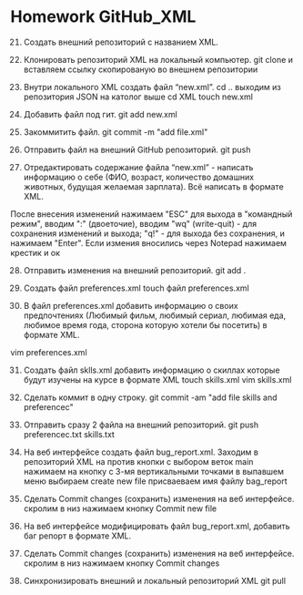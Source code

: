 # Homework GitHub_XML 
21. Создать внешний репозиторий c названием XML.
 
22. Клонировать репозиторий XML на локальный компьютер.
git clone и вставляем ссылку скопированую во внешнем репозитории
 
23. Внутри локального XML создать файл “new.xml”.
cd .. выходим из репозитория JSON на католог выше 
cd XML 
touch new.xml
 
24. Добавить файл под гит.
git add new.xml 
 
25. Закоммитить файл.
git commit -m "add file.xml"
 
26. Отправить файл на внешний GitHub репозиторий.
git push
 
27. Отредактировать содержание файла “new.xml” - написать информацию о себе (ФИО, возраст, количество домашних животных, будущая желаемая зарплата). Всё написать в формате XML.

После внесения изменений нажимаем "ESC" для выхода в "командный режим", вводим ":" (двоеточие), вводим "wq" (write-quit) - для сохранения изменений и выхода; "q!" - для выхода без сохранения, и нажимаем "Enter".
Если измения вносились через Notepad нажимаем крестик и ок 

28. Отправить изменения на внешний репозиторий.
git add .

 29. Создать файл preferences.xml
touch файл preferences.xml
 
30. В файл preferences.xml добавить информацию о своих предпочтениях (Любимый фильм, любимый сериал, любимая еда, любимое время года, сторона которую хотели бы посетить) в формате XML.

vim preferences.xml

31. Создать файл sklls.xml добавить информацию о скиллах которые будут изучены на курсе в формате XML
touch skills.xml
vim skills.xml
 
32. Сделать коммит в одну строку.
git commit -am "add file skills and preferencec"
 
33. Отправить сразу 2 файла на внешний репозиторий.
git push preferencec.txt skills.txt
 
34. На веб интерфейсе создать файл bug_report.xml.
Заходим в репозиторий XML на против кнопки с выбором веток main нажимаем на кнопку с 3-мя вертикальными точками 
в выпавшем меню выбираем create new file 
присваеваем имя файлу bag_report 

 35. Сделать Commit changes (сохранить) изменения на веб интерфейсе.
скролим в низ нажимаем кнопку Commit new file
 

 36. На веб интерфейсе модифицировать файл bug_report.xml, добавить баг репорт в формате XML.

 37. Сделать Commit changes (сохранить) изменения на веб интерфейсе.
скролим в низ нажимаем кнопку Commit changes

 38. Синхронизировать внешний и локальный репозиторий XML
git pull
